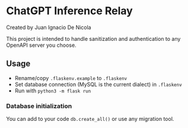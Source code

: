 # ChatGPT Inference Relay

Created by Juan Ignacio De Nicola

This project is intended to handle sanitization and authentication to any OpenAPI server you choose.

## Usage

- Rename/copy `.flaskenv.example` to `.flaskenv`
- Set database connection (MySQL is the current dialect) in `.flaskenv`
- Run with `python3 -m flask run`

### Database initialization

You can add to your code `db.create_all()` or use any migration tool.
